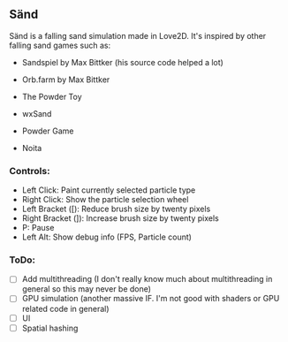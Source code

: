 ## Sänd

Sänd is a falling sand simulation made in Love2D. It's inspired by other falling sand games such as:
  * Sandspiel by Max Bittker (his source code helped a lot)
  
  * Orb.farm by Max Bittker 
  
  * The Powder Toy
  
  * wxSand
  
  * Powder Game
  
  * Noita
### Controls:
  - Left Click: Paint currently selected particle type
  - Right Click: Show the particle selection wheel
  - Left Bracket (\[): Reduce brush size by twenty pixels
  - Right Bracket (\]): Increase brush size by twenty pixels
  - P: Pause
  - Left Alt: Show debug info (FPS, Particle count)
### ToDo:
- [ ] Add multithreading (I don't really know much about multithreading in general so this may never be done)
- [ ] GPU simulation (another massive IF. I'm not good with shaders or GPU related code in general)
- [ ] UI
- [ ] Spatial hashing
